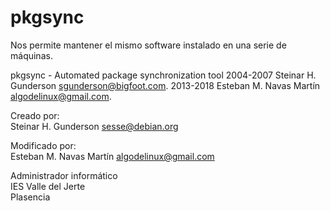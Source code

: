 pkgsync
=======

Nos permite mantener el mismo software instalado en una serie de máquinas.

pkgsync - Automated package synchronization tool
2004-2007 Steinar H. Gunderson <sgunderson@bigfoot.com>.
2013-2018 Esteban M. Navas Martín <algodelinux@gmail.com>.

Creado por:  
Steinar H. Gunderson <sesse@debian.org>

Modificado por:  
Esteban M. Navas Martín <algodelinux@gmail.com> 

Administrador informático  
IES Valle del Jerte  
Plasencia  
